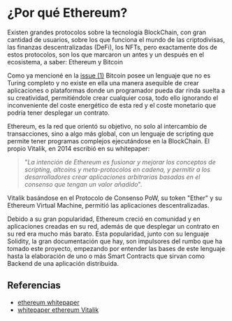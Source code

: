 # ¿Por qué Ethereum?

<!-- markdownlint-disable MD033 -->
<html><style>*{scroll-behavior:smooth}</style></html>

Existen grandes protocolos sobre la tecnología BlockChain, con gran cantidad de usuarios, sobre los que funciona el mundo de las criptodivisas, las finanzas descentralizadas (DeFi), los NFTs, pero exactamente dos de estos protocolos, son los que marcaron un antes y un después en el ecosistema, a saber: Ethereum y Bitcoin

Como ya mencioné en la [issue (1)](https://gitlab.com/HP-SCDS/Observatorio/2022-2023/foolmeonce/epi-foolmeonce/-/issues/1) Bitcoin posee un lenguaje que no es Turing completo y no existe en ella una manera asequible de crear aplicaciones o plataformas donde un programador pueda dar rinda suelta a su creatividad, permitiéndole crear cualquier cosa, todo ello ignorando el inconveniente del coste energético de esta red y el coste monetario que podría tener desplegar un contrato.

Ethereum, es la red que orientó su objetivo, no solo al intercambio de transacciones, sino a algo más global, con un lenguaje de scripting que permite tener programas complejos ejecutándose en la BlockChain. El propio Vitalik, en 2014 escribió en su whitepaper:

> "_La intención de Ethereum es fusionar y mejorar los conceptos de scripting, altcoins y meta-protocolos en cadena, y permitir a los desarrolladores crear aplicaciones arbitrarias basadas en el consenso que tengan un valor añadido_".

Vitalik basándose en el Protocolo de Consenso PoW, su token "Ether" y su Ethereum Virtual Machine, permitió las aplicaciones descentralizadas.

Debido a su gran popularidad, Ethereum creció en comunidad y en aplicaciones creadas en su red, además de que desplegar un contrato en su red era mucho más barato. Esta popularidad, junto con su lenguaje Solidity, la gran documentación que hay, son impulsores del rumbo que ha tomado este proyecto, empezando por entender las bases de este lenguaje hasta la elaboración de uno o más Smart Contracts que sirvan como Backend de una aplicación distribuida.

## Referencias

- [ethereum whitepaper](https://ethereum.org/es/whitepaper/#philosophy)
- [whitepaper ethereum Vitalik](https://ethereum.org/669c9e2e2027310b6b3cdce6e1c52962/Ethereum_Whitepaper_-_Buterin_2014.pdf)
